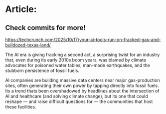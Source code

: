 # Article:

## Check commits for more!
https://techcrunch.com/2025/10/17/your-ai-tools-run-on-fracked-gas-and-bulldozed-texas-land/

The AI era is giving fracking a second act, a surprising twist for an industry that, even during its early 2010s boom years, was blamed by climate advocates for poisoned water tables, man-made earthquakes, and the stubborn persistence of fossil fuels.

AI companies are building massive data centers near major gas-production sites, often generating their own power by tapping directly into fossil fuels. Its a trend thats been overshadowed by headlines about the intersection of AI and healthcare (and solving climate change), but its one that could reshape — and raise difficult questions for — the communities that host these facilities.